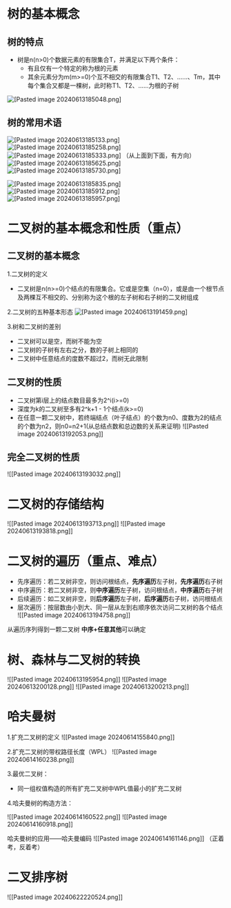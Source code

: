 # 树的基本概念

## 树的特点

- 树是n(n>0)个数据元素的有限集合T，并满足以下两个条件：
	- 有且仅有一个特定的称为根的元素
	- 其余元素分为m(m>=0)个互不相交的有限集合T1、T2、......、Tm，其中每个集合又都是一棵树，此时称T1、T2、......为根的子树

![[Pasted image 20240613185048.png]](https://github.com/HappynessI/review-material/blob/HappynessI-photo-for-C%2B%2B/Photos%20in%20C%2B%2B/Pasted%20image%2020240613185048.png)

## 树的常用术语
![[Pasted image 20240613185133.png]](https://github.com/HappynessI/review-material/blob/HappynessI-photo-for-C%2B%2B/Photos%20in%20C%2B%2B/Pasted%20image%2020240613185133.png)
![[Pasted image 20240613185258.png]](https://github.com/HappynessI/review-material/blob/HappynessI-photo-for-C%2B%2B/Photos%20in%20C%2B%2B/Pasted%20image%2020240613185258.png)
![[Pasted image 20240613185333.png]](https://github.com/HappynessI/review-material/blob/HappynessI-photo-for-C%2B%2B/Photos%20in%20C%2B%2B/Pasted%20image%2020240613185333.png)
（从上面到下面，有方向）
![[Pasted image 20240613185625.png]](https://github.com/HappynessI/review-material/blob/HappynessI-photo-for-C%2B%2B/Photos%20in%20C%2B%2B/Pasted%20image%2020240613185625.png)
![[Pasted image 20240613185730.png]](https://github.com/HappynessI/review-material/blob/HappynessI-photo-for-C%2B%2B/Photos%20in%20C%2B%2B/Pasted%20image%2020240613185730.png)

![[Pasted image 20240613185835.png]](https://github.com/HappynessI/review-material/blob/HappynessI-photo-for-C%2B%2B/Photos%20in%20C%2B%2B/Pasted%20image%2020240613185835.png)
![[Pasted image 20240613185912.png]](https://github.com/HappynessI/review-material/blob/HappynessI-photo-for-C%2B%2B/Photos%20in%20C%2B%2B/Pasted%20image%2020240613185912.png)
![[Pasted image 20240613185957.png]](https://github.com/HappynessI/review-material/blob/HappynessI-photo-for-C%2B%2B/Photos%20in%20C%2B%2B/Pasted%20image%2020240613185957.png)



# 二叉树的基本概念和性质（重点）
## 二叉树的基本概念
1.二叉树的定义
- 二叉树是n(n>=0)个结点的有限集合。它或是空集（n=0），或是由一个根节点及两棵互不相交的、分别称为这个根的左子树和右子树的二叉树组成

2.二叉树的五种基本形态
![[Pasted image 20240613191459.png]](https://github.com/HappynessI/review-material/blob/HappynessI-photo-for-C%2B%2B/Photos%20in%20C%2B%2B/Pasted%20image%2020240613191459.png)

3.树和二叉树的差别
- 二叉树可以是空，而树不能为空
- 二叉树的子树有左右之分，数的子树上相同的
- 二叉树中任意结点的度数不超过2，而树无此限制

## 二叉树的性质
- 二叉树第i层上的结点数目最多为2^i(i>=0)
- 深度为k的二叉树至多有2^k+1 - 1个结点(k>=0)
- 在任意一颗二叉树中，若终端结点（叶子结点）的个数为n0、度数为2的结点的个数为n2，则n0=n2+1(从总结点数和总边数的关系来证明)
![[Pasted image 20240613192053.png]]

## 完全二叉树的性质

![[Pasted image 20240613193032.png]]


# 二叉树的存储结构

![[Pasted image 20240613193713.png]]
![[Pasted image 20240613193818.png]]



# 二叉树的遍历（重点、难点）

- 先序遍历：若二叉树非空，则访问根结点，**先序遍历**左子树，**先序遍历**右子树
- 中序遍历：若二叉树非空，则**中序遍历**左子树，访问根结点，**中序遍历**右子树
- 后续遍历：如二叉树非空，则**后序遍历**左子树，**后序遍历**右子树，访问根结点
- 层次遍历：按层数由小到大、同一层从左到右顺序依次访问二叉树的各个结点
![[Pasted image 20240613194758.png]]

从遍历序列得到一颗二叉树
**中序+任意其他**可以确定

# 树、森林与二叉树的转换

![[Pasted image 20240613195954.png]]
![[Pasted image 20240613200128.png]]
![[Pasted image 20240613200213.png]]




# 哈夫曼树

1.扩充二叉树的定义
![[Pasted image 20240614155840.png]]

2.扩充二叉树的带权路径长度（WPL）
![[Pasted image 20240614160238.png]]

3.最优二叉树：
- 同一组权值构造的所有扩充二叉树中WPL值最小的扩充二叉树

4.哈夫曼树的构造方法：

![[Pasted image 20240614160522.png]]
![[Pasted image 20240614160918.png]]

哈夫曼树的应用——哈夫曼编码
![[Pasted image 20240614161146.png]]
（正着考，反着考）


# 二叉排序树
![[Pasted image 20240622220524.png]]
